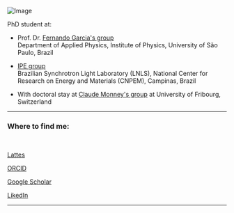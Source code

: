 ![Image](selfie_lab_unifr.jpg)

PhD student at:

- Prof. Dr. [Fernando Garcia's group](https://sites.google.com/site/ferton/home?authuser=0) <br />
Department of Applied Physics, Institute of Physics, University of São Paulo, Brazil

- [IPE group](https://www.lnls.cnpem.br/facilities/ipe-en/) <br /> Brazilian Synchrotron Light Laboratory (LNLS), National Center for Research on Energy and Materials (CNPEM), Campinas, Brazil

- With doctoral stay at [Claude Monney's group](https://sites.google.com/view/group-monney/home) at University of Fribourg, Switzerland


<hr>

### Where to find me:

<br>

[Lattes](http://lattes.cnpq.br/3704780601342272)

[ORCID](https://orcid.org/0000-0002-6551-5481)

[Google Scholar](https://scholar.google.com.br/citations?user=sDjkm3YAAAAJ&hl=pt-BR)

[LikedIn](https://www.linkedin.com/in/marlic/)

<hr>
